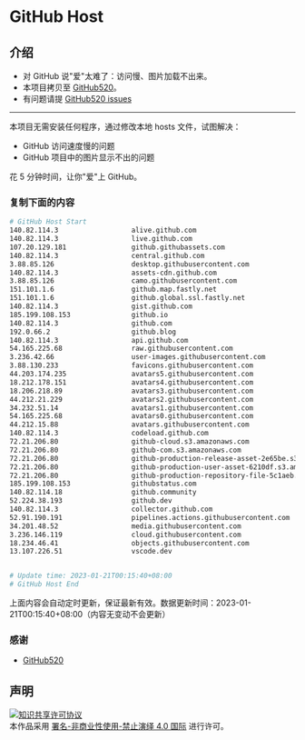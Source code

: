 # GitHub Host
## 介绍
- 对 GitHub 说"爱"太难了：访问慢、图片加载不出来。
- 本项目拷贝至 [GitHub520](https://github.com/521xueweihan/GitHub520)。
- 有问题请提 [GitHub520 issues](https://github.com/521xueweihan/GitHub520/issues/new)

---

本项目无需安装任何程序，通过修改本地 hosts 文件，试图解决：
- GitHub 访问速度慢的问题
- GitHub 项目中的图片显示不出的问题

花 5 分钟时间，让你"爱"上 GitHub。

### 复制下面的内容
```bash
# GitHub Host Start
140.82.114.3                  alive.github.com
140.82.114.3                  live.github.com
107.20.129.181                github.githubassets.com
140.82.114.3                  central.github.com
3.88.85.126                   desktop.githubusercontent.com
140.82.114.3                  assets-cdn.github.com
3.88.85.126                   camo.githubusercontent.com
151.101.1.6                   github.map.fastly.net
151.101.1.6                   github.global.ssl.fastly.net
140.82.114.3                  gist.github.com
185.199.108.153               github.io
140.82.114.3                  github.com
192.0.66.2                    github.blog
140.82.114.3                  api.github.com
54.165.225.68                 raw.githubusercontent.com
3.236.42.66                   user-images.githubusercontent.com
3.88.130.233                  favicons.githubusercontent.com
44.203.174.235                avatars5.githubusercontent.com
18.212.178.151                avatars4.githubusercontent.com
18.206.218.89                 avatars3.githubusercontent.com
44.212.21.229                 avatars2.githubusercontent.com
34.232.51.14                  avatars1.githubusercontent.com
54.165.225.68                 avatars0.githubusercontent.com
44.212.15.88                  avatars.githubusercontent.com
140.82.114.3                  codeload.github.com
72.21.206.80                  github-cloud.s3.amazonaws.com
72.21.206.80                  github-com.s3.amazonaws.com
72.21.206.80                  github-production-release-asset-2e65be.s3.amazonaws.com
72.21.206.80                  github-production-user-asset-6210df.s3.amazonaws.com
72.21.206.80                  github-production-repository-file-5c1aeb.s3.amazonaws.com
185.199.108.153               githubstatus.com
140.82.114.18                 github.community
52.224.38.193                 github.dev
140.82.114.3                  collector.github.com
52.91.190.191                 pipelines.actions.githubusercontent.com
34.201.48.52                  media.githubusercontent.com
3.236.146.119                 cloud.githubusercontent.com
18.234.46.41                  objects.githubusercontent.com
13.107.226.51                 vscode.dev


# Update time: 2023-01-21T00:15:40+08:00
# GitHub Host End

```
上面内容会自动定时更新，保证最新有效。数据更新时间：2023-01-21T00:15:40+08:00（内容无变动不会更新）

### 感谢

- [GitHub520](https://github.com/521xueweihan/GitHub520)

## 声明
<a rel="license" href="https://creativecommons.org/licenses/by-nc-nd/4.0/deed.zh"><img alt="知识共享许可协议" style="border-width: 0" src="https://licensebuttons.net/l/by-nc-nd/4.0/88x31.png"></a><br>本作品采用 <a rel="license" href="https://creativecommons.org/licenses/by-nc-nd/4.0/deed.zh">署名-非商业性使用-禁止演绎 4.0 国际</a> 进行许可。